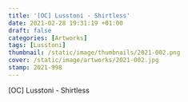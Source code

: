 ```yaml
---
title: '[OC] Lusstoni - Shirtless'
date: 2021-02-28 19:31:19 +01:00
draft: false
categories: [Artworks]
tags: [Lusstoni]
thumbnail: /static/image/thumbnails/2021-002.png
cover: /static/image/artworks/2021-002.jpg
stamp: 2021-998
---
```

[OC] Lusstoni - Shirtless
